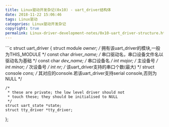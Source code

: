 ```yaml
---
title: Linux驱动开发杂记(0x10) - uart_driver结构体
date: 2018-11-22 15:06:46
tags: Linux驱动
categories: Linux驱动开发杂记
copyright: true
permalink: Linux-driver-development-notes/0x10-uart_driver-structure.html
---
```


﻿```c
struct uart_driver {
    struct module     *owner;           /* 拥有该uart_driver的模块,一般为THIS_MODULE */
    const char        *driver_name;     /* 串口驱动名，串口设备文件名以驱动名为基础 */
    const char        *dev_name;        /* 串口设备名 */
    int                major;           /* 主设备号 */
    int                minor;           /* 次设备号 */
    int                nr;              /* 该uart_driver支持的串口个数(最大) */
    struct console    *cons;            /* 其对应的console.若该uart_driver支持serial console,否则为NULL */

    /*
     * these are private; the low level driver should not
     * touch these; they should be initialised to NULL
     */
    struct uart_state *state;
    struct tty_driver *tty_driver;
};
```
